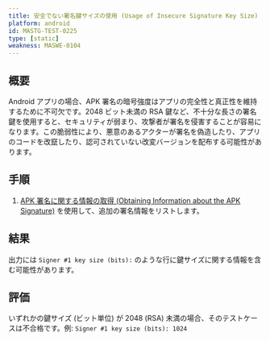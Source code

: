 ```yaml
---
title: 安全でない署名鍵サイズの使用 (Usage of Insecure Signature Key Size)
platform: android
id: MASTG-TEST-0225
type: [static]
weakness: MASWE-0104
---
```


## 概要

Android アプリの場合、APK 署名の暗号強度はアプリの完全性と真正性を維持するために不可欠です。2048 ビット未満の RSA 鍵など、不十分な長さの署名鍵を使用すると、セキュリティが弱まり、攻撃者が署名を侵害することが容易になります。この脆弱性により、悪意のあるアクターが署名を偽造したり、アプリのコードを改竄したり、認可されていない改変バージョンを配布する可能性があります。

## 手順

1. [APK 署名に関する情報の取得 (Obtaining Information about the APK Signature)](../../../techniques/android/MASTG-TECH-0116.md) を使用して、追加の署名情報をリストします。

## 結果

出力には `Signer #1 key size (bits):` のような行に鍵サイズに関する情報を含む可能性があります。

## 評価

いずれかの鍵サイズ (ビット単位) が 2048 (RSA) 未満の場合、そのテストケースは不合格です。例: `Signer #1 key size (bits): 1024`
